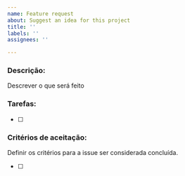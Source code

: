 ```yaml
---
name: Feature request
about: Suggest an idea for this project
title: ''
labels: ''
assignees: ''

---
```


### Descrição:

Descrever o que será feito

### Tarefas:

- [ ] 

### Critérios de aceitação:
Definir os critérios para a issue ser considerada concluída.

- [ ]
